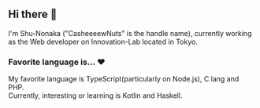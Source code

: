 ## Hi there 👋
I'm Shu-Nonaka ("CasheeeewNuts" is the handle name), currently working as the Web developer on Innovation-Lab located in Tokyo.

### Favorite language is... ❤️
My favorite language is TypeScript(particularly on Node.js), C lang and PHP.  
Currently, interesting or learning is Kotlin and Haskell.


<!--
**CasheeeewNuts/CasheeeewNuts** is a ✨ _special_ ✨ repository because its `README.md` (this file) appears on your GitHub profile.

Here are some ideas to get you started:

- 🔭 I’m currently working on ...
- 🌱 I’m currently learning ...
- 👯 I’m looking to collaborate on ...
- 🤔 I’m looking for help with ...
- 💬 Ask me about ...
- 📫 How to reach me: ...
- 😄 Pronouns: ...
- ⚡ Fun fact: ...
-->
